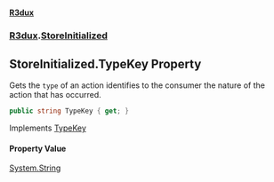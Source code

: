 #### [R3dux](R3dux.md 'R3dux')
### [R3dux](R3dux.md#R3dux 'R3dux').[StoreInitialized](StoreInitialized.md 'R3dux.StoreInitialized')

## StoreInitialized.TypeKey Property

Gets the `type` of an action identifies to the consumer the nature of the action that has occurred.

```csharp
public string TypeKey { get; }
```

Implements [TypeKey](https://docs.microsoft.com/en-us/dotnet/api/R3dux.IKeyedAction.TypeKey 'R3dux.IKeyedAction.TypeKey')

#### Property Value
[System.String](https://docs.microsoft.com/en-us/dotnet/api/System.String 'System.String')